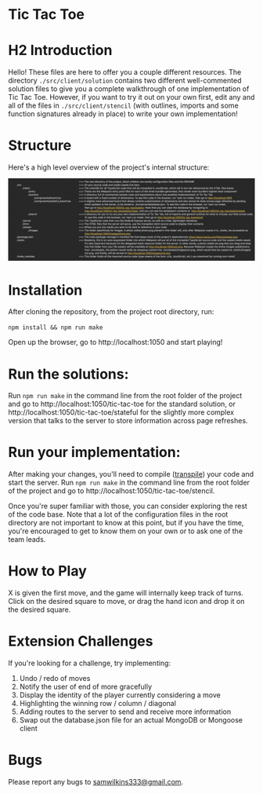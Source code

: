 # Tic Tac Toe

# H2 Introduction

Hello! These files are here to offer you a couple different resources. The directory `./src/client/solution` contains two different
well-commented solution files to give you a complete walkthrough of one implementation of Tic Tac Toe. However, if you want to try it out on your own first, edit any and all of the files in `./src/client/stencil` (with outlines, imports and some function signatures already in place) to write your own implementation!

# Structure
Here's a high level overview of the project's internal structure:

![Project Overview](/src/assets/images/overview.png)

# Installation

After cloning the repository, from the project root directory, run:

`npm install && npm run make`

Open up the browser, go to http://localhost:1050 and start playing!

 # Run the solutions:
 
Run `npm run make` in the command line from the root folder of the project and go to http://localhost:1050/tic-tac-toe for the standard solution, or http://localhost:1050/tic-tac-toe/stateful for the slightly more complex version that talks to the server to store information across page refreshes.

# Run your implementation:

After making your changes, you'll need to compile ([transpile](https://howtodoinjava.com/typescript/transpiler-vs-compiler/)) your code and start the server. Run `npm run make` in the command line from the root folder of the project and go to http://localhost:1050/tic-tac-toe/stencil. 

Once you're super familiar with those, you can
consider exploring the rest of the code base. Note that a lot of the configuration
files in the root directory are not important to know at this point, but if you have the time,
you're encouraged to get to know them on your own or to ask one of the team leads.

# How to Play

X is given the first move, and the game will internally keep track of turns. Click on the desired square to move, or
drag the hand icon and drop it on the desired square.

# Extension Challenges

If you're looking for a challenge, try implementing:
1) Undo / redo of moves
2) Notify the user of end of more gracefully
3) Display the identity of the player currently considering a move
4) Highlighting the winning row / column / diagonal
5) Adding routes to the server to send and receive more information
6) Swap out the database.json file for an actual MongoDB or Mongoose client

# Bugs

Please report any bugs to samwilkins333@gmail.com.
